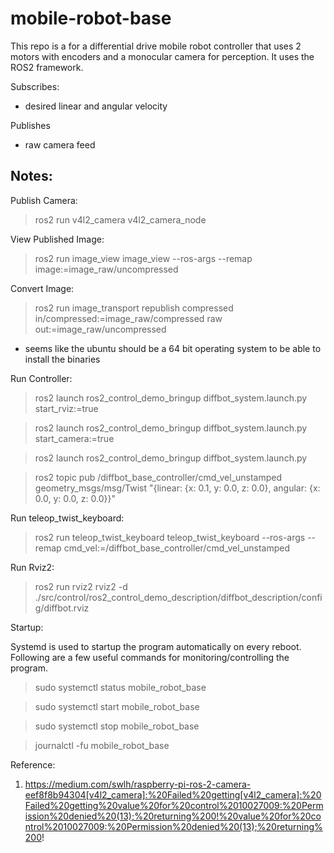 # mobile-robot-base

This repo is a for a differential drive mobile robot controller that uses 2 motors with encoders and a monocular camera for perception. It uses the ROS2 framework.

Subscribes:
- desired linear and angular velocity

Publishes
- raw camera feed

## Notes:

Publish Camera:
> ros2 run v4l2_camera v4l2_camera_node

View Published Image:
> ros2 run image_view image_view --ros-args --remap image:=image_raw/uncompressed

Convert Image:
> ros2 run image_transport republish compressed in/compressed:=image_raw/compressed raw out:=image_raw/uncompressed

- seems like the ubuntu should be a 64 bit operating system to be able to install the binaries

Run Controller:
> ros2 launch ros2_control_demo_bringup diffbot_system.launch.py start_rviz:=true

> ros2 launch ros2_control_demo_bringup diffbot_system.launch.py start_camera:=true

> ros2 launch ros2_control_demo_bringup diffbot_system.launch.py 

> ros2 topic pub /diffbot_base_controller/cmd_vel_unstamped geometry_msgs/msg/Twist "{linear: {x: 0.1, y: 0.0, z: 0.0}, angular: {x: 0.0, y: 0.0, z: 0.0}}"

Run teleop_twist_keyboard:
> ros2 run teleop_twist_keyboard teleop_twist_keyboard --ros-args --remap cmd_vel:=/diffbot_base_controller/cmd_vel_unstamped

Run Rviz2:
> ros2 run rviz2 rviz2 -d ./src/control/ros2_control_demo_description/diffbot_description/config/diffbot.rviz

Startup:

Systemd is used to startup the program automatically on every reboot. Following are a few useful commands for monitoring/controlling the program.
> sudo systemctl status mobile_robot_base 

> sudo systemctl start mobile_robot_base 

> sudo systemctl stop mobile_robot_base 

> journalctl -fu mobile_robot_base  

Reference:
1. https://medium.com/swlh/raspberry-pi-ros-2-camera-eef8f8b94304[v4l2_camera]:%20Failed%20getting[v4l2_camera]:%20Failed%20getting%20value%20for%20control%2010027009:%20Permission%20denied%20(13);%20returning%200!%20value%20for%20control%2010027009:%20Permission%20denied%20(13);%20returning%200!


